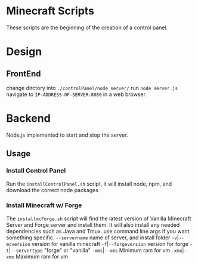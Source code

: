 # Minecraft Scripts

These scripts are the beginning of the creation of a control panel.

# Design

## FrontEnd
change dirctory into `./controlPanel/node_server/`
run `node server.js`
navigate to `IP-ADDRESS-OF-SERVER:8080` in a web browser.

# Backend
Node.js implemented to start and stop the server.

## Usage
### Install Control Panel
Run the `installControlPanel.sh` script, it will install node, npm, and download the correct node packages
### Install Minecraft w/ Forge
The `installmcForge.sh` script will find the latest version of Vanilla Minecraft Server and Forge server and install them. It will also install any needed dependencies such as Java and Tmux.
use command line args if you want something specific.
`--servername` name of server, and install folder
`-v`|`--mcversion` version for vanilla minecraft
`-f`|`--forgeversion` version for forge
`-t`|`--servertype` "forge" or "vanilla"
`-xms`|`--xms` Minimum ram for vm
`-xmx`|`--xmx` Maximum ram for vm